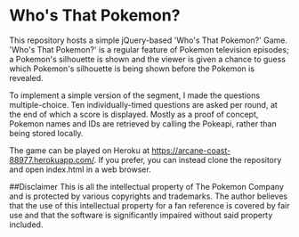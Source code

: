 # Who's That Pokemon?
This repository hosts a simple jQuery-based 'Who's That Pokemon?' Game. 'Who's That Pokemon?' is a regular feature of Pokemon television episodes; a Pokemon's silhouette is shown and the viewer is given a chance to guess which Pokemon's silhouette is being shown before the Pokemon is revealed.

To implement a simple version of the segment, I made the questions multiple-choice. Ten individually-timed questions are asked per round, at the end of which a score is displayed. Mostly as a proof of concept, Pokemon names and IDs are retrieved by calling the Pokeapi, rather than being stored locally.

The game can be played on Heroku at https://arcane-coast-88977.herokuapp.com/. If you prefer, you can instead clone the repository and open index.html in a web browser.

##Disclaimer
This is all the intellectual property of The Pokemon Company and is protected by various copyrights and trademarks.  The author believes that the use of this intellectual property for a fan reference is covered by fair use and that the software is significantly impaired without said property included.
